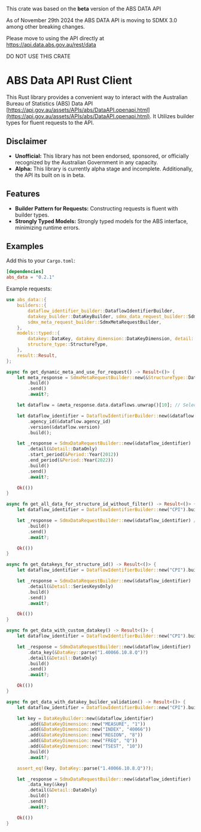 This crate was based on the **beta** version of the ABS DATA API 

As of November 29th 2024 the ABS DATA API is moving to SDMX 3.0 among other breaking changes.

Please move to using the API directly at https://api.data.abs.gov.au/rest/data

DO NOT USE THIS CRATE


# ABS Data API Rust Client

This Rust library provides a convenient way to interact with the Australian Bureau of Statistics (ABS) Data API [https://api.gov.au/assets/APIs/abs/DataAPI.openapi.html](https://api.gov.au/assets/APIs/abs/DataAPI.openapi.html). It Utilizes builder types for fluent requests to the API.

## Disclaimer

- **Unofficial:** This library has not been endorsed, sponsored, or officially recognized by the Australian Government in any capacity.
- **Alpha:** This library is currently alpha stage and incomplete. Additionally, the API its built on is in beta.

## Features

- **Builder Pattern for Requests:** Constructing requests is fluent with builder types.
- **Strongly Typed Models:** Strongly typed models for the ABS interface, minimizing runtime errors.
  
## Examples

Add this to your `Cargo.toml`:

```toml
[dependencies]
abs_data = "0.2.1"
```

Example requests:

```rust
use abs_data::{
    builders::{
        dataflow_identifier_builder::DataflowIdentifierBuilder,
        datakey_builder::DataKeyBuilder, sdmx_data_request_builder::SdmxDataRequestBuilder,
        sdmx_meta_request_builder::SdmxMetaRequestBuilder,
    },
    models::typed::{
        datakey::DataKey, datakey_dimension::DataKeyDimension, detail::Detail, period::Period,
        structure_type::StructureType,
    },
    result::Result,
};

async fn get_dynamic_meta_and_use_for_request() -> Result<()> {
    let meta_response = SdmxMetaRequestBuilder::new(&StructureType::DataFlow)
        .build()
        .send()
        .await?;

    let dataflow = &meta_response.data.dataflows.unwrap()[10]; // Select desired dataflow

    let dataflow_identifier = DataflowIdentifierBuilder::new(&dataflow.id)
        .agency_id(&dataflow.agency_id)
        .version(&dataflow.version)
        .build();

    let _response = SdmxDataRequestBuilder::new(&dataflow_identifier)
        .detail(&Detail::DataOnly)
        .start_period(&Period::Year(2012))
        .end_period(&Period::Year(2022))
        .build()
        .send()
        .await?;

    Ok(())
}

async fn get_all_data_for_structure_id_without_filter() -> Result<()> {
    let dataflow_identifier = DataflowIdentifierBuilder::new("CPI").build();

    let _response = SdmxDataRequestBuilder::new(&dataflow_identifier) // Avoid 500 response with data only detail (issue with beta api)
        .build()
        .send()
        .await?;

    Ok(())
}

async fn get_datakeys_for_structure_id() -> Result<()> {
    let dataflow_identifier = DataflowIdentifierBuilder::new("CPI").build();

    let _response = SdmxDataRequestBuilder::new(&dataflow_identifier)
        .detail(&Detail::SeriesKeysOnly)
        .build()
        .send()
        .await?;

    Ok(())
}

async fn get_data_with_custom_datakey() -> Result<()> {
    let dataflow_identifier = DataflowIdentifierBuilder::new("CPI").build();

    let _response = SdmxDataRequestBuilder::new(&dataflow_identifier)
        .data_key(&DataKey::parse("1.40066.10.8.Q")?)
        .detail(&Detail::DataOnly)
        .build()
        .send()
        .await?;

    Ok(())
}

async fn get_data_with_datakey_builder_validation() -> Result<()> {
    let dataflow_identifier = DataflowIdentifierBuilder::new("CPI").build();

    let key = DataKeyBuilder::new(&dataflow_identifier)
        .add(&DataKeyDimension::new("MEASURE", "1"))
        .add(&DataKeyDimension::new("INDEX", "40066"))
        .add(&DataKeyDimension::new("REGION", "8"))
        .add(&DataKeyDimension::new("FREQ", "Q"))
        .add(&DataKeyDimension::new("TSEST", "10"))
        .build()
        .await?;

    assert_eq!(key, DataKey::parse("1.40066.10.8.Q")?);

    let _response = SdmxDataRequestBuilder::new(&dataflow_identifier)
        .data_key(&key)
        .detail(&Detail::DataOnly)
        .build()
        .send()
        .await?;

    Ok(())
}
```